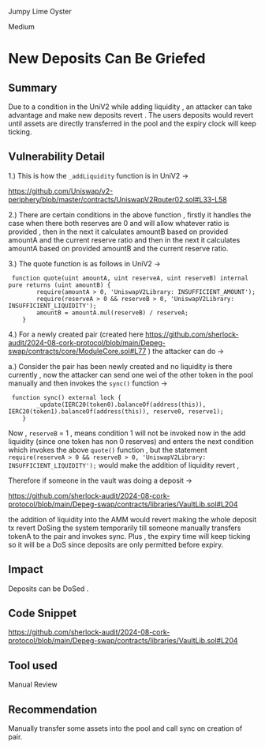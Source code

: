 Jumpy Lime Oyster

Medium

# New Deposits Can Be Griefed

## Summary

Due to a condition in the UniV2 while adding liquidity , an attacker can take advantage and make new deposits revert . The users deposits would revert until assets are directly transferred in the pool and the expiry clock will keep ticking.

## Vulnerability Detail

1.) This is how the `_addLiquidity` function is in UniV2 ->

https://github.com/Uniswap/v2-periphery/blob/master/contracts/UniswapV2Router02.sol#L33-L58
 
2.) There are certain conditions in the above function , firstly it handles the case when there both reserves are 0 and will allow whatever ratio is provided , then in the next it calculates amountB based on provided amountA and the current reserve ratio and then in the next it calculates amountA based on provided amountB and the current reserve ratio.

3.) The quote function is as follows in UniV2 ->

```solidity
 function quote(uint amountA, uint reserveA, uint reserveB) internal pure returns (uint amountB) {
        require(amountA > 0, 'UniswapV2Library: INSUFFICIENT_AMOUNT');
        require(reserveA > 0 && reserveB > 0, 'UniswapV2Library: INSUFFICIENT_LIQUIDITY');
        amountB = amountA.mul(reserveB) / reserveA;
    }
```

4.) For a newly created pair (created here https://github.com/sherlock-audit/2024-08-cork-protocol/blob/main/Depeg-swap/contracts/core/ModuleCore.sol#L77 ) the attacker can do  ->

a.) Consider the pair has been newly created and no liquidity is there currently , now the attacker can send one wei of the other token in the pool manually and then invokes the `sync()` function ->

```solidity
 function sync() external lock {
        _update(IERC20(token0).balanceOf(address(this)), IERC20(token1).balanceOf(address(this)), reserve0, reserve1);
    }
```

Now , `reserveB` = 1 , means condition 1 will not be invoked now in the add liquidity (since one token has non 0 reserves) and enters the next condition which invokes the above `quote()` function , but the statement ` require(reserveA > 0 && reserveB > 0, 'UniswapV2Library: INSUFFICIENT_LIQUIDITY');` would make the addition of liquidity revert , 

Therefore if someone in the vault was doing a deposit ->

https://github.com/sherlock-audit/2024-08-cork-protocol/blob/main/Depeg-swap/contracts/libraries/VaultLib.sol#L204

the addition of liquidity into the AMM would revert making the whole deposit tx revert DoSing the system temporarily till someone manually transfers tokenA to the pair and invokes sync. Plus , the expiry time will keep ticking so it will be a DoS since deposits are only permitted before expiry.




## Impact

Deposits can be DoSed .

## Code Snippet

https://github.com/sherlock-audit/2024-08-cork-protocol/blob/main/Depeg-swap/contracts/libraries/VaultLib.sol#L204

## Tool used

Manual Review

## Recommendation

Manually transfer some assets into the pool and call sync on creation of pair.